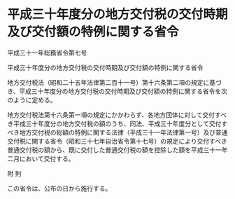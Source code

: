 # 平成三十年度分の地方交付税の交付時期及び交付額の特例に関する省令

平成三十一年総務省令第七号

平成三十年度分の地方交付税の交付時期及び交付額の特例に関する省令

地方交付税法（昭和二十五年法律第二百十一号）第十六条第二項の規定に基づき、平成三十年度分の地方交付税の交付時期及び交付額の特例に関する省令を次のように定める。

地方交付税法第十六条第一項の規定にかかわらず、各地方団体に対して交付すべき平成三十年度分の地方交付税の額のうち、同法、平成三十年度分として交付すべき地方交付税の総額の特例に関する法律（平成三十一年法律第一号）及び普通交付税に関する省令（昭和三十七年自治省令第十七号）の規定により交付すべき普通交付税の額から、既に交付した普通交付税の額を控除した額を平成三十一年二月において交付する。

附 則

この省令は、公布の日から施行する。
